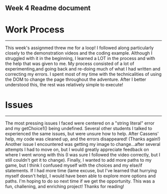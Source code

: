 ## Week 4 Readme document

# Work Process
---
This week's assignmed threw me for a loop! I followed along particularly closely to the demonstration videos and the coding example. Although I struggled with it in the beginning, I learned a LOT in the process and with the help that was given to me. My process consisted of a lot of experimenting,and going back and re-doing much of what I had written and correcting my errors.
I spent most of my time with the technicalities of using the DOM to change the page throughout the adventure. After I better understood this, the rest was relatively simple to execute!
# Issues
---
The most pressing issues I faced were centered on a "string literal" error and my getChoice1() being undefined. Several other students I talked to experienced the same issues, but were unsure how to help. After Cassens' help, my code was cleaned up, and the errors disappeared! (Thanks again!)
Another issue I encountered was getting my image to change...after several attempts I had to move on, but I would greatly appreciate feedback on where I went wrong with this (I was sure I followed the video correctly, but I still couldn't get it to change).
Finally, I wanted to add more paths to my game, but I think I confused myself with the choices and my else/if statements. If I had more time (lame excuse, but I've learned that hurrying myself doesn't help), I would have been able to explore more options and paths. I'm hoping to do so next time if we get the opportunity. This was a fun, challening, and enriching project! Thanks for reading!
